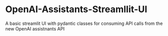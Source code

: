 # OpenAI-Assistants-Streamllit-UI
A basic streamlit UI with pydantic classes for consuming API calls from the new OpenAI assistnants API
